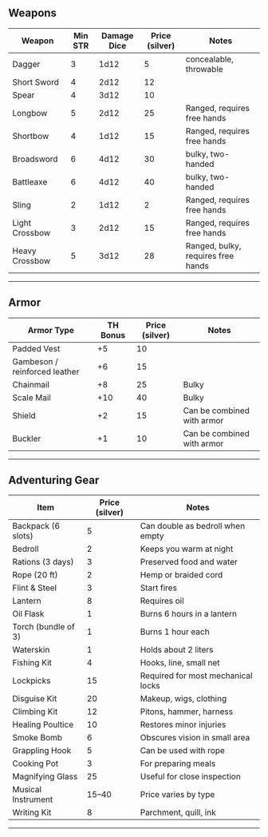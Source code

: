 ## Weapons

| Weapon             | Min STR | Damage Dice | Price (silver) | Notes |
|--------------------|---------|-------------|----------------|-------|
| Dagger             | 3       | 1d12        | 5              | concealable, throwable |
| Short Sword        | 4       | 2d12        | 12             |  |
| Spear              | 4       | 3d12        | 10             |  |
| Longbow            | 5       | 2d12        | 25             | Ranged, requires free hands |
| Shortbow           | 4       | 1d12        | 15             | Ranged, requires free hands |
| Broadsword         | 6       | 4d12        | 30             | bulky, two-handed |
| Battleaxe          | 6       | 4d12        | 40             | bulky, two-handed |
| Sling              | 2       | 1d12        | 2              | Ranged, requires free hands |
| Light Crossbow     | 3       | 2d12        | 15             | Ranged, requires free hands |
| Heavy Crossbow     | 5       | 3d12        | 28             | Ranged, bulky, requires free hands |

---

## Armor

| Armor Type     | TH Bonus | Price (silver) | Notes |
|----------------|----------|----------------|-------|
| Padded Vest    | +5       | 10             |       |
| Gambeson / reinforced leather | +6  | 15   |       |
| Chainmail      | +8       | 25             | Bulky |
| Scale Mail     | +10      | 40             | Bulky |
| Shield         | +2       | 15             | Can be combined with armor |
| Buckler        | +1       | 10             | Can be combined with armor |

---

## Adventuring Gear

| Item                     | Price (silver) | Notes |
|--------------------------|----------------|-------|
| Backpack (6 slots)       | 5              | Can double as bedroll when empty |
| Bedroll                  | 2              | Keeps you warm at night |
| Rations (3 days)         | 3              | Preserved food and water |
| Rope (20 ft)             | 2              | Hemp or braided cord |
| Flint & Steel            | 3              | Start fires |
| Lantern                  | 8              | Requires oil |
| Oil Flask                | 1              | Burns 6 hours in a lantern |
| Torch (bundle of 3)      | 1              | Burns 1 hour each |
| Waterskin                | 1              | Holds about 2 liters |
| Fishing Kit              | 4              | Hooks, line, small net |
| Lockpicks                | 15             | Required for most mechanical locks |
| Disguise Kit             | 20             | Makeup, wigs, clothing |
| Climbing Kit             | 12             | Pitons, hammer, harness |
| Healing Poultice         | 10             | Restores minor injuries |
| Smoke Bomb                | 6              | Obscures vision in small area |
| Grappling Hook           | 5              | Can be used with rope |
| Cooking Pot              | 3              | For preparing meals |
| Magnifying Glass         | 25             | Useful for close inspection |
| Musical Instrument       | 15–40          | Price varies by type |
| Writing Kit              | 8              | Parchment, quill, ink |

---
